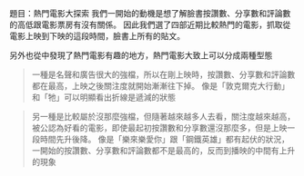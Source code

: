 題目：熱門電影大探索
我們一開始的動機是想了解臉書按讚數、分享數和評論數的高低跟電影票房有沒有關係。
因此我們選了四部近期比較熱門的電影，抓取從電影上映到下映的這段時間，臉書上所有的貼文。

另外也從中發現了熱門電影有趣的地方，熱門電影大致上可以分成兩種型態
> 一種是名聲和廣告很大的強檔，所以在剛上映時，按讚數、分享數和評論數都在最高，上映之後關注度就開始漸漸往下掉。
像是「敦克爾克大行動」和「牠」可以明顯看出折線是遞減的狀態

> 另一種是比較屬於沒那麼強檔，但隨著越來越多人去看，關注度越來越高，被公認為好看的電影，即使最起初按讚數和分享數還沒那麼多，但是上映一段時間先升後降。
像是「樂來樂愛你」跟「鋼鐵英雄」都有起伏的狀況，一開始的按讚數、分享數和評論數都不是最高的，反而到播映的中間有上升的現象
